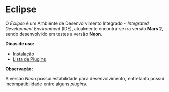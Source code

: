 # Eclipse

O *Eclipse* é um Ambiente de Desenvolvimento Integrado - *Integrated Development Environment* (IDE), atualmente encontra-se na versão **Mars 2**, sendo desenvolvido em testes a versão **Neon**.

**Dicas de uso:**
* [Instalação](instalacao.md)
* [Lista de Plugins](plugins.md)

**Observação:**

A versão *Neon* possui estabilidade 
para desenvolvimento, entretanto possui incompatibilidade entre alguns *plugins*.
